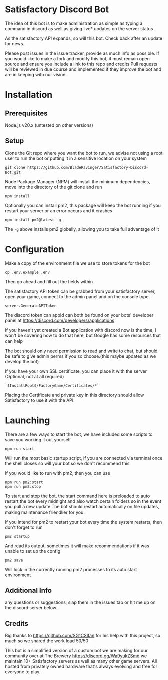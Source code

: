# Satisfactory Discord Bot

The idea of this bot is to make administration as simple as typing a command in discord as well as giving live* updates on the server status

As the satisfactory API expands, so will this bot. Check back after an update for news.

Please post issues in the issue tracker, provide as much info as possible. If you would like to make a fork and modify this bot, it must remain open source and ensure you include a link to this repo and credits 
Pull requests will be reviewed in due course and implemented if they improve the bot and are in keeping with our vision.

# Installation

## Prerequisites

Node.js v20.x (untested on other versions)

## Setup
Clone the Git repo where you want the bot to run, we advise not using a root user to run the bot or putting it in a sensitive location on your system

	git clone https://github.com/BladeRavinger/Satisfactory-Discord-Bot.git

Node Package Manager (NPM) will install the minimum dependencies, move into the directory of the git clone and run

	npm install 

Optionally you can install pm2, this package will keep the bot running if you restart your server or an error occurs and it crashes

	npm install pm2@latest -g

The `-g` above installs pm2 globally, allowing you to take full advantage of it

# Configuration

Make a copy of the environment file we use to store tokens for the bot

	cp .env.example .env

Then go ahead and fill out the fields within

The satisfactory API token can be grabbed from your satisfactory server, open your game, connect to the admin panel and on the console type

	server.GenerateAPIToken

The discord token can appId can both be found on your bots' developer panel at https://discord.com/developers/applications

If you haven't yet created a Bot application with discord now is the time, I won't be covering how to do that here, but Google has some resources that can help


The bot should only need permission to read and write to chat, but should be safe to give admin perms if you so choose.(this maybe updated as we develop the bot)

If you have your own SSL certificate, you can place it with the server (Optional, not at all required)

	`$InstallRoot$/FactoryGame/Certificates/*`

Placing the Certificate and private key in this directory should allow Satisfactory to use it with the API.

# Launching

There are a few ways to start the bot, we have included some scripts to save you working it out yourself

	npm run start

Will run the most basic startup script, if you are connected via terminal once the shell closes so will your bot so we don't recommend this

If you would like to run with pm2, then you can use

	npm run pm2:start
	npm run pm2:stop

To start and stop the bot, the start command here is preloaded to auto restart the bot every midnight and also watch certain folders so in the event you pull a new update
The bot should restart automatically on file updates, making maintenance friendlier for you.

If you intend for pm2 to restart your bot every time the system restarts, then don't forget to run 

	pm2 startup

And read its output, sometimes it will make recommendations if it was unable to set up the config

	pm2 save

Will lock in the currently running pm2 processes to its auto start environment

## Additional Info

any questions or suggestions, slap them in the issues tab or hit me up on the discord server below.

## Credits

Big thanks to https://github.com/SG1CSIfan for his help with this project, so much so we shared the work load 50/50

This bot is a simplified version of a custom bot we are making for our community over at The Brewery https://discord.gg/Wa9yukZSmd we maintain 10+ Satisfactory servers as well as many other game servers. 
All hosted from privately owned hardware that's always evolving and free for everyone to play.
